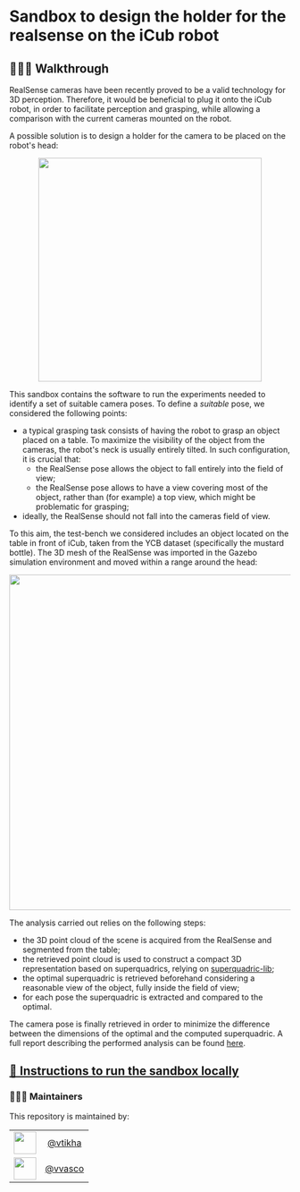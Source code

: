 Sandbox to design the holder for the realsense on the iCub robot
====================================================

## 🚶🏻‍♂️ Walkthrough

RealSense cameras have been recently proved to be a valid technology for 3D perception. Therefore, it would be beneficial to plug it onto the iCub robot, in order to facilitate perception and grasping, while allowing a comparison with the current cameras mounted on the robot.

A possible solution is to design a holder for the camera to be placed on the robot's head:

<p align="center">
<img src="https://user-images.githubusercontent.com/9716288/99807903-6c4fc300-2b40-11eb-9856-4725f4e541b7.png" width="400">
</p>

This sandbox contains the software to run the experiments needed to identify a set of suitable camera poses.
To define a _suitable_ pose, we considered the following points:

- a typical grasping task consists of having the robot to grasp an object placed on a table. To maximize the visibility of the object from the cameras, the robot's neck is usually entirely tilted. In such configuration, it is crucial that:
    - the RealSense pose allows the object to fall entirely into the field of view;  
    - the RealSense pose allows to have a view covering most of the object, rather than (for example) a top view, which might be problematic for grasping;
- ideally, the RealSense should not fall into the cameras field of view.

To this aim, the test-bench we considered includes an object located on the table in front of iCub, taken from the YCB dataset (specifically the mustard bottle). The 3D mesh of the RealSense was imported in the Gazebo simulation environment and moved within a range around the head:

<p align="center">
<img src="https://user-images.githubusercontent.com/9716288/99791296-b7101180-2b25-11eb-8904-013c99960185.jpg" width="600">
</p>

The analysis carried out relies on the following steps:
- the 3D point cloud of the scene is acquired from the RealSense and segmented from the table;
- the retrieved point cloud is used to construct a compact 3D representation based on superquadrics, relying on [superquadric-lib](https://github.com/robotology/superquadric-lib);
- the optimal superquadric is retrieved beforehand considering a reasonable view of the object, fully inside the field of view;
- for each pose the superquadric is extracted and compared to the optimal.

The camera pose is finally retrieved in order to minimize the difference between the dimensions of the optimal and the computed superquadric. A full report describing the performed analysis can be found [here](report.md).

<!---
## ☁ Instructions to run the sandbox on the web
We make use of the [Gitpod Cloud IDE](https://gitpod.io) as infrastructure. Find out more on [YARP-enabled Gitpod workspaces][1].

Here's below a quick how-to guide; please, refer to the section🚶🏻‍♂️ Walkthrough for an extensive video tutorial 🎥

1. To get started with the sandbox, click on the following badge:

    ![Gitpod](https://gitpod.io/button/open-in-gitpod.svg)

tbc

--->

## [🔽 Instructions to run the sandbox locally](./dockerfiles/README.md)

<!---
## ℹ Manual installation
If you want to install the sandbox manually to perform specific customization (e.g. enable GPU), please refer to the recipe contained in the [**`Dockerfile`**](./dockerfiles/Dockerfile).
--->

### 👨🏻‍💻 Maintainers
This repository is maintained by:

| | |
|:---:|:---:|
| [<img src="https://github.com/vtikha.png" width="40">](https://github.com/vtikha) | [@vtikha](https://github.com/vtikha) |
| [<img src="https://github.com/vvasco.png" width="40">](https://github.com/vvasco) | [@vvasco](https://github.com/vvasco) |


[1]: https://spectrum.chat/icub/technicalities/yarp-enabled-gitpod-workspaces-available~73ab5ee9-830e-4b7f-9e99-195295bb5e34

